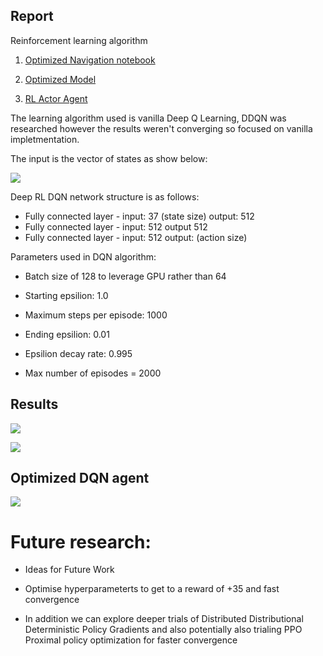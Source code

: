 ## Report
Reinforcement learning algorithm

1. [Optimized Navigation notebook](https://github.com/Pytrader1x/DeepReinforcementLearning/blob/master/Optimal_DQN_Navigation.ipynb)

2. [Optimized Model](https://github.com/Pytrader1x/DeepReinforcementLearning/blob/master/model.py)

3. [RL Actor Agent](https://github.com/Pytrader1x/DeepReinforcementLearning/blob/master/agent.py)

The learning algorithm used is vanilla Deep Q Learning, DDQN was researched however the results weren't converging so focused on vanilla impletmentation. 

The input is the vector of states as show below:


![](action_space.png)

Deep RL DQN network structure is as follows:

- Fully connected layer - input: 37 (state size) output: 512
- Fully connected layer - input: 512 output 512
- Fully connected layer - input: 512 output: (action size)

Parameters used in DQN algorithm:
- Batch size of 128 to leverage GPU rather than 64

- Starting epsilion: 1.0

- Maximum steps per episode: 1000

- Ending epsilion: 0.01

- Epsilion decay rate: 0.995

- Max number of episodes = 2000
## Results

![](Episode_training.png)

![](Result_episodic_scores.jpg)

## Optimized DQN agent
![](Deep_RL_dqn.gif)

# Future research:

- Ideas for Future Work

- Optimise hyperparameterts to get to a reward of +35 and fast convergence

- In addition we can explore deeper trials of Distributed Distributional Deterministic Policy Gradients and also potentially also trialing
PPO Proximal policy optimization for faster convergence


